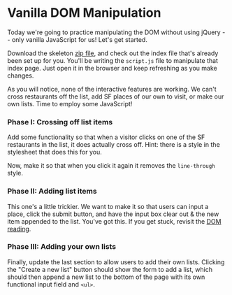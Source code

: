 # Vanilla DOM Manipulation

Today we're going to practice manipulating the DOM without using jQuery -- only vanilla JavaScript for us! Let's get started.

Download the skeleton [zip file][zip], and check out the index file that's already been set up for you. You'll be writing the `script.js` file to manipulate that index page. Just open it in the browser and keep refreshing as you make changes.

As you will notice, none of the interactive features are working. We can't cross restaurants off the list, add SF places of our own to visit, or make our own lists. Time to employ some JavaScript!

[zip]: ./skeleton.zip

### Phase I: Crossing off list items

Add some functionality so that when a visitor clicks on one of the SF restaurants in the list, it does actually cross off. Hint: there is a style in the stylesheet that does this for you.

Now, make it so that when you click it again it removes the `line-through` style.

### Phase II: Adding list items

This one's a little trickier. We want to make it so that users can input a place, click the submit button, and have the input box clear out & the new item appended to the list. You've got this. If you get stuck, revisit the [DOM reading][dom-reading].

[dom-reading]: ../../../readings/document-object-model.md

### Phase III: Adding your own lists

Finally, update the last section to allow users to add their own lists. Clicking the "Create a new list" button should show the form to add a list, which should then append a new list to the bottom of the page with its own functional input field and `<ul>`.
